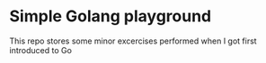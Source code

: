 # **Simple Golang playground**

This repo stores some minor excercises performed when I got first introduced to Go
